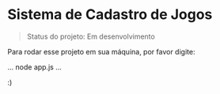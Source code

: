 # Sistema de Cadastro de Jogos #

> Status do projeto: Em desenvolvimento

Para rodar esse projeto em sua máquina, por favor digite:

...
node app.js
...

:)